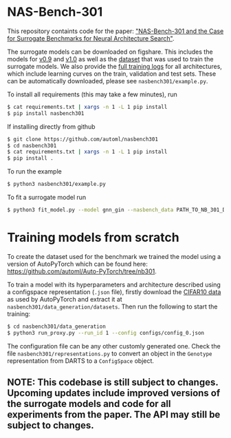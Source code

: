 # NAS-Bench-301

This repository containts code for the paper: ["NAS-Bench-301 and the Case for Surrogate Benchmarks for Neural Architecture Search"](https://arxiv.org/abs/2008.09777).

The surrogate models can be downloaded on figshare. This includes the models for [v0.9](https://figshare.com/articles/software/nasbench301_models_v0_9_zip/12962432) and [v1.0](https://figshare.com/articles/software/nasbench301_models_v1_0_zip/13061510) as well as the [dataset](https://figshare.com/articles/dataset/NAS-Bench-301_Dataset_v1_0/13246952) that was used to train the surrogate models. We also provide the [full training logs](https://figshare.com/articles/dataset/nasbench301_full_data/13286105) for all architectures, which include learning curves on the train, validation and test sets. These can
be automatically downloaded, please see `nasbench301/example.py`.

To install all requirements (this may take a few minutes), run

```sh
$ cat requirements.txt | xargs -n 1 -L 1 pip install
$ pip install nasbench301
```

If installing directly from github
```sh
$ git clone https://github.com/automl/nasbench301
$ cd nasbench301
$ cat requirements.txt | xargs -n 1 -L 1 pip install
$ pip install .
```

To run the example
```sh
$ python3 nasbench301/example.py
```

To fit a surrogate model run

```sh
$ python3 fit_model.py --model gnn_gin --nasbench_data PATH_TO_NB_301_DATA_ROOT --data_config_path configs/data_configs/nb_301.json  --log_dir LOG_DIR
```

# Training models from scratch

To create the dataset used for the benchmark we trained the model using a version of AutoPyTorch which can be found here: https://github.com/automl/Auto-PyTorch/tree/nb301.

To train a model with its hyperparameters and architecture described using a configspace representation (`.json` file), firstly download the [CIFAR10 data](https://drive.google.com/file/d/1d5eusa5Pslje99MMEw_VRaYD6oqRNxdU/view?usp=sharing) as used by AutoPyTorch and extract it at `nasbench301/data_generation/datasets`. Then run the following to start the training:

```sh
$ cd nasbench301/data_generation
$ python3 run_proxy.py --run_id 1 --config configs/config_0.json
```

The configuration file can be any other customly generated one. Check the file `nasbench301/representations.py` to convert an object in the `Genotype` representation from DARTS to a `ConfigSpace` object.

## NOTE: This codebase is still subject to changes. Upcoming updates include improved versions of the surrogate models and code for all experiments from the paper. The API may still be subject to changes.
